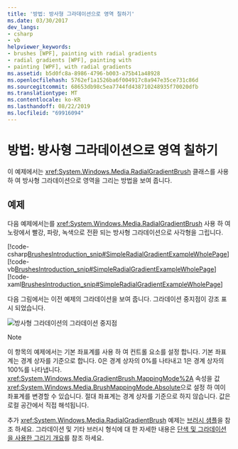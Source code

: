 ```yaml
---
title: '방법: 방사형 그라데이션으로 영역 칠하기'
ms.date: 03/30/2017
dev_langs:
- csharp
- vb
helpviewer_keywords:
- brushes [WPF], painting with radial gradients
- radial gradients [WPF], painting with
- painting [WPF], with radial gradients
ms.assetid: b5d0fc8a-8986-4796-b003-a75b41a48928
ms.openlocfilehash: 5762ef1a1526ba6f004917c8a947e35ce731c86d
ms.sourcegitcommit: 68653db98c5ea7744fd438710248935f70020dfb
ms.translationtype: MT
ms.contentlocale: ko-KR
ms.lasthandoff: 08/22/2019
ms.locfileid: "69916094"
---
```

# <a name="how-to-paint-an-area-with-a-radial-gradient"></a>방법: 방사형 그라데이션으로 영역 칠하기
이 예제에서는 <xref:System.Windows.Media.RadialGradientBrush> 클래스를 사용 하 여 방사형 그라데이션으로 영역을 그리는 방법을 보여 줍니다.  
  
## <a name="example"></a>예제  
 다음 예제에서는를 <xref:System.Windows.Media.RadialGradientBrush> 사용 하 여 노랑에서 빨강, 파랑, 녹색으로 전환 되는 방사형 그라데이션으로 사각형을 그립니다.  
  
 [!code-csharp[BrushesIntroduction_snip#SimpleRadialGradientExampleWholePage](~/samples/snippets/csharp/VS_Snippets_Wpf/BrushesIntroduction_snip/CSharp/RadialGradientBrushSnippet.cs#simpleradialgradientexamplewholepage)]
 [!code-vb[BrushesIntroduction_snip#SimpleRadialGradientExampleWholePage](~/samples/snippets/visualbasic/VS_Snippets_Wpf/BrushesIntroduction_snip/visualbasic/radialgradientbrushsnippet.vb#simpleradialgradientexamplewholepage)]
 [!code-xaml[BrushesIntroduction_snip#SimpleRadialGradientExampleWholePage](~/samples/snippets/xaml/VS_Snippets_Wpf/BrushesIntroduction_snip/XAML/RadialGradientBrushSnippet.xaml#simpleradialgradientexamplewholepage)]  
  
 다음 그림에서는 이전 예제의 그라데이션을 보여 줍니다. 그라데이션 중지점이 강조 표시 되었습니다.  
  
 ![방사형 그라데이션의 그라데이션 중지점](./media/wcpsdk-graphicsmm-4gradientstops-rg.png "wcpsdk_graphicsmm_4gradientstops")  
  
> [!NOTE]
> 이 항목의 예제에서는 기본 좌표계를 사용 하 여 컨트롤 요소를 설정 합니다. 기본 좌표계는 경계 상자를 기준으로 합니다. 0은 경계 상자의 0%를 나타내고 1은 경계 상자의 100%를 나타냅니다. <xref:System.Windows.Media.GradientBrush.MappingMode%2A> 속성을 값 <xref:System.Windows.Media.BrushMappingMode.Absolute>으로 설정 하 여이 좌표계를 변경할 수 있습니다. 절대 좌표계는 경계 상자를 기준으로 하지 않습니다. 값은 로컬 공간에서 직접 해석됩니다.  
  
 추가 <xref:System.Windows.Media.RadialGradientBrush> 예제는 [브러시 샘플](https://go.microsoft.com/fwlink/?LinkID=159973)을 참조 하세요. 그라데이션 및 기타 브러시 형식에 대 한 자세한 내용은 [단색 및 그라데이션을 사용한 그리기 개요](painting-with-solid-colors-and-gradients-overview.md)를 참조 하세요.
